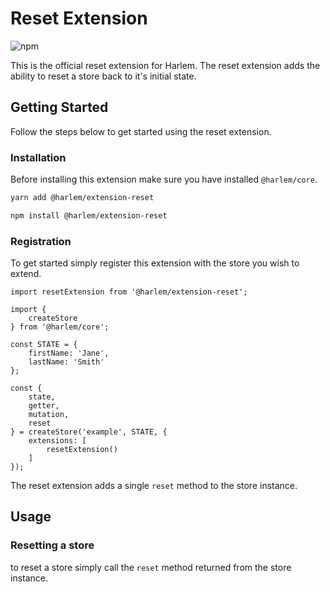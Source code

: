 # Reset Extension

![npm](https://img.shields.io/npm/v/@harlem/extension-reset)

This is the official reset extension for Harlem. The reset extension adds the ability to reset a store back to it's initial state.

## Getting Started

Follow the steps below to get started using the reset extension.

### Installation

Before installing this extension make sure you have installed `@harlem/core`.

<CodeGroup>
  <CodeGroupItem title="YARN" active>

```bash
yarn add @harlem/extension-reset
```

  </CodeGroupItem>

  <CodeGroupItem title="NPM">

```bash
npm install @harlem/extension-reset
```

  </CodeGroupItem>
</CodeGroup>

### Registration

To get started simply register this extension with the store you wish to extend.

```typescript{16,19}
import resetExtension from '@harlem/extension-reset';

import {
    createStore
} from '@harlem/core';

const STATE = {
    firstName: 'Jane',
    lastName: 'Smith'
};

const {
    state,
    getter,
    mutation,
    reset
} = createStore('example', STATE, {
    extensions: [
        resetExtension()
    ]
});
```

The reset extension adds a single `reset` method to the store instance.


## Usage

### Resetting a store
to reset a store simply call the `reset` method returned from the store instance.